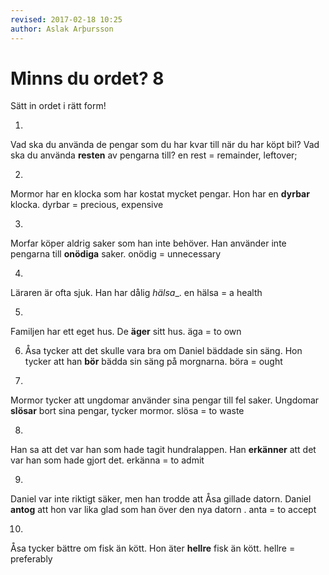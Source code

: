 ```yaml
---
revised: 2017-02-18 10:25 
author: Aslak Arþursson
---
```



Minns du ordet? 8
=================
Sätt in ordet i rätt form!

1.
Vad ska du använda de pengar som du har kvar till när du har köpt bil?
Vad ska du använda __resten__ av pengarna till?
en rest = remainder, leftover;

2.
Mormor har en klocka som har kostat mycket pengar.
Hon har en __dyrbar__ klocka.
dyrbar = precious, expensive      

3.
Morfar köper aldrig saker som han inte behöver.
Han använder inte pengarna till __onödiga__ saker.
onödig = unnecessary     

4.
Läraren är ofta sjuk.
Han har dålig _hälsa__.
en hälsa = a health     

5.
Familjen har ett eget hus.
De __äger__ sitt hus.
äga = to own

6. Åsa tycker att det skulle vara bra om Daniel bäddade sin säng.
Hon tycker att han __bör__ bädda sin säng på morgnarna.
böra = ought       

7.
Mormor tycker att ungdomar använder sina pengar till fel saker.
Ungdomar __slösar__ bort sina pengar, tycker mormor.
slösa = to waste

8.
Han sa att det var han som hade tagit hundralappen.
Han __erkänner__ att det var han som hade gjort det.
erkänna = to admit

9.
Daniel var inte riktigt säker, men han trodde att Åsa gillade datorn.
Daniel __antog__ att hon var lika glad som han över den nya datorn .
anta = to accept      

10.
Åsa tycker bättre om fisk än kött.
Hon äter __hellre__ fisk än kött.
hellre = preferably  

